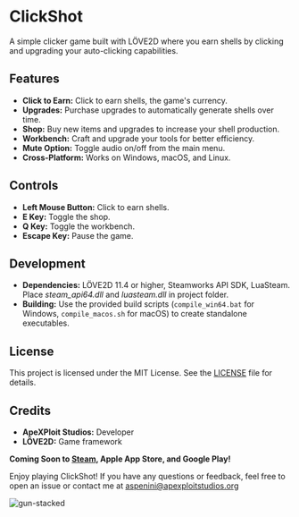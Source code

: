# ClickShot

A simple clicker game built with LÖVE2D where you earn shells by clicking and upgrading your auto-clicking capabilities.

## Features

- **Click to Earn:** Click to earn shells, the game's currency.
- **Upgrades:** Purchase upgrades to automatically generate shells over time.
- **Shop:** Buy new items and upgrades to increase your shell production.
- **Workbench:** Craft and upgrade your tools for better efficiency.
- **Mute Option:** Toggle audio on/off from the main menu.
- **Cross-Platform:** Works on Windows, macOS, and Linux.

## Controls

- **Left Mouse Button:** Click to earn shells.
- **E Key:** Toggle the shop.
- **Q Key:** Toggle the workbench.
- **Escape Key:** Pause the game.

## Development

- **Dependencies:** LÖVE2D 11.4 or higher, Steamworks API SDK, LuaSteam. Place _steam_api64.dll_ and _luasteam.dll_ in project folder.
- **Building:** Use the provided build scripts (`compile_win64.bat` for Windows, `compile_macos.sh` for macOS) to create standalone executables.

## License

This project is licensed under the MIT License. See the [LICENSE](LICENSE.txt) file for details.

## Credits

- **ApeXPloit Studios:** Developer
- **LÖVE2D:** Game framework


**Coming Soon to [Steam](https://store.steampowered.com/app/3655710/ClickShot/), Apple App Store, and Google Play!**

Enjoy playing ClickShot! If you have any questions or feedback, feel free to open an issue or contact me at aspenini@apexploitstudios.org

![gun-stacked](https://github.com/user-attachments/assets/bec41065-d837-414f-88f3-adac2def6f37)
